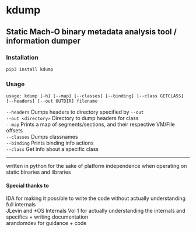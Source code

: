# kdump
Static Mach-O binary metadata analysis tool / information dumper
---

### Installation

```shell
pip3 install kdump
```

### Usage

```shell
usage: kdump [-h] [--map] [--classes] [--binding] [--class GETCLASS] [--headers] [--out OUTDIR] filename

```

`--headers` Dumps headers to directory specified by `--out`  
`--out <directory>` Directory to dump headers for class  
`--map` Prints a map of segments/sections, and their respective VM/File offsets  
`--classes` Dumps classnames  
`--binding` Prints binding info actions  
`--class` Get info about a specific class  

---

written in python for the sake of platform independence when operating on static binaries and libraries

#### Special thanks to

IDA for making it possible to write the code without actually understanding full internals  
JLevin and *OS Internals Vol 1 for actually understanding the internals and specifics + writing documentation  
arandomdev for guidance + code